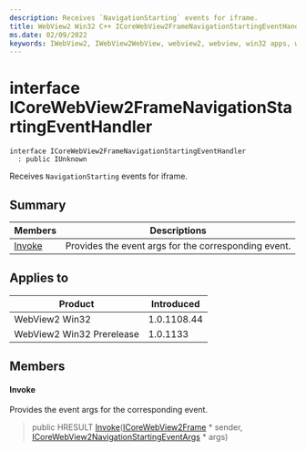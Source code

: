 ```yaml
---
description: Receives `NavigationStarting` events for iframe.
title: WebView2 Win32 C++ ICoreWebView2FrameNavigationStartingEventHandler
ms.date: 02/09/2022
keywords: IWebView2, IWebView2WebView, webview2, webview, win32 apps, win32, edge, ICoreWebView2, ICoreWebView2Controller, browser control, edge html, ICoreWebView2FrameNavigationStartingEventHandler
---
```


# interface ICoreWebView2FrameNavigationStartingEventHandler

```
interface ICoreWebView2FrameNavigationStartingEventHandler
  : public IUnknown
```

Receives `NavigationStarting` events for iframe.

## Summary

 Members                        | Descriptions
--------------------------------|---------------------------------------------
[Invoke](#invoke) | Provides the event args for the corresponding event.

## Applies to

Product                         | Introduced
--------------------------------|---------------------------------------------
WebView2 Win32            |    1.0.1108.44
WebView2 Win32 Prerelease |    1.0.1133

## Members

#### Invoke

Provides the event args for the corresponding event.

> public HRESULT [Invoke](#invoke)([ICoreWebView2Frame](icorewebview2frame.md) * sender, [ICoreWebView2NavigationStartingEventArgs](icorewebview2navigationstartingeventargs.md) * args)

